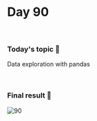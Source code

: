 # Day 90

&nbsp;

### Today's topic 🎯
Data exploration with pandas


&nbsp;

### Final result 🎉
![90](https://user-images.githubusercontent.com/110282927/189904839-3d20e3d5-26fa-4f4e-8cd2-d45a15e6343d.png)


